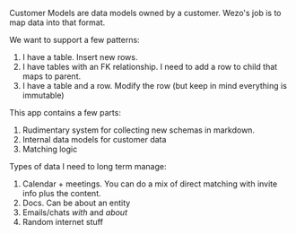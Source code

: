 Customer Models are data models owned by a customer. Wezo's job is to map data into that format. 

We want to support a few patterns:

1. I have a table. Insert new rows.
1. I have tables with an FK relationship. I need to add a row to child that maps to parent.
1. I have a table and a row. Modify the row (but keep in mind everything is immutable)


This app contains a few parts:

1. Rudimentary system for collecting new schemas in markdown.
2. Internal data models for customer data
3. Matching logic

Types of data I need to long term manage:

1. Calendar + meetings. You can do a mix of direct matching with invite info plus the content.
2. Docs. Can be about an entity
3. Emails/chats *with* and *about*
4. Random internet stuff



